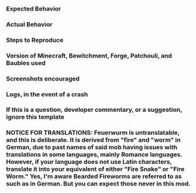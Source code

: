 ### Expected Behavior


### Actual Behavior


### Steps to Reproduce


### Version of Minecraft, Bewitchment, Forge, Patchouli, and Baubles used


### Screenshots encouraged


### Logs, in the event of a crash


### If this is a question, developer commentary, or a suggestion, ignore this template


### NOTICE FOR TRANSLATIONS: Feuerwurm is untranslatable, and this is deliberate. It is derived from "fire" and "worm" in German, due to past names of said mob having issues with translations in some languages, mainly Romance languages. However, if your language does not use Latin characters, translate it into your equivalent of either "Fire Snake" or "Fire Worm." Yes, I'm aware Bearded Fireworms are referred to as such as in German. But you can expect those never in this mod.
